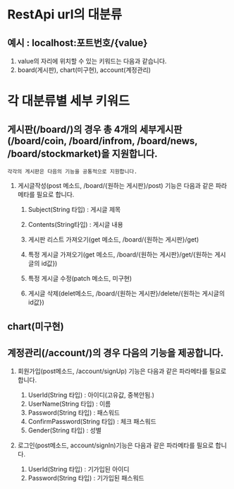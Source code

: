 <h1> RestApi url의 대분류</h1>
<h2> 예시 : localhost:포트번호/{value}</h2>

1. value의 자리에 위치할 수 있는 키워드는 다음과 같습니다.
2. board(게시판), chart(미구현), account(계정관리)

<h1> 각 대분류별 세부 키워드 </h1>

<h2> 게시판(/board/)의 경우 총 4개의 세부게시판(/board/coin, /board/infrom, /board/news, /board/stockmarket)을 지원합니다.</h2>

    각각의 게시판은 다음의 기능을 공통적으로 지원합니다.

1. 게시글작성(post 메소드, /board/{원하는 게시판}/post) 기능은 다음과 같은 파라메타를 필요로 합니다.
      1. Subject(String 타입) : 게시글 제목
      2. Contents(String타입) : 게시글 내용


   2. 게시판 리스트 가져오기(get 메소드, /board/{원하는 게시판}/get)
   3. 특정 게시글 가져오기(get 메소드, /board/{원하는 게시판}/get/{원하는 게시글의 id값})
   4. 특정 게시글 수정(patch 메소드, 미구현)
   5. 게시글 삭제(delet메소드, /board/{원하는 게시판}/delete/{원하는 게시글의 id값})

<h2> chart(미구현) </h2>

<h2> 계정관리(/account/)의 경우 다음의 기능을 제공합니다. </h2>

   1. 회원가입(post메소드, /account/signUp) 기능은 다음과 같은 파라메타를 필요로 합니다.
      1. UserId(String 타입) : 아이디(고유값, 중복안됨.)
      2. UserName(String 타입) : 이름
      3. Password(String 타입) : 패스워드
      4. ConfirmPassword(String 타입) : 체크 패스워드
      5. Gender(String 타입) : 성별


   2. 로그인(post메소드, account/signIn)기능은 다음과 같은 파라메타를 필요로 합니다.
      1. UserId(String 타입) : 기가입된 아이디
      2. Password(String 타입) : 기가입된 패스워드